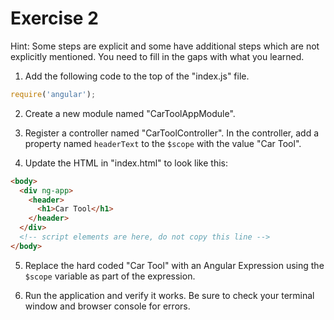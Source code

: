 # Exercise 2

Hint: Some steps are explicit and some have additional steps which are not explicitly mentioned. You need to fill in the gaps with what you learned.

1. Add the following code to the top of the "index.js" file.

```javascript
require('angular');
```

2. Create a new module named "CarToolAppModule".

3. Register a controller named "CarToolController". In the controller, add a property named `headerText` to the `$scope` with the value "Car Tool".

4. Update the HTML in "index.html" to look like this:

```html
<body>
  <div ng-app>
    <header>
      <h1>Car Tool</h1>
    </header>
  </div>
  <!-- script elements are here, do not copy this line -->
</body>
```

5. Replace the hard coded "Car Tool" with an Angular Expression using the `$scope` variable as part of the expression.

6. Run the application and verify it works. Be sure to check your terminal window and browser console for errors.